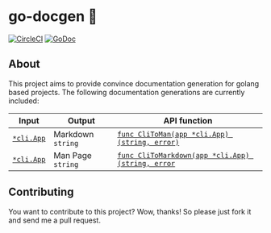 # go-docgen 📔

[![CircleCI](https://circleci.com/gh/saschagrunert/go-docgen.svg?style=shield)](https://circleci.com/gh/saschagrunert/go-docgen)
[![GoDoc](https://img.shields.io/badge/godoc-reference-5272B4.svg)](https://godoc.org/github.com/saschagrunert/go-docgen/pkg/docgen)

## About

This project aims to provide convince documentation generation for golang based
projects. The following documentation generations are currently included:

| Input                                                     | Output            | API function                                                                                                                       |
| --------------------------------------------------------- | ----------------- | ---------------------------------------------------------------------------------------------------------------------------------- |
| [`*cli.App`](https://godoc.org/github.com/urfave/cli#App) | Markdown `string` | [`func CliToMan(app *cli.App) (string, error)`](https://godoc.org/github.com/saschagrunert/go-docgen/pkg/docgen#CliToMan)          |
| [`*cli.App`](https://godoc.org/github.com/urfave/cli#App) | Man Page `string` | [`func CliToMarkdown(app *cli.App) (string, error`](https://godoc.org/github.com/saschagrunert/go-docgen/pkg/docgen#CliToMarkdown) |

## Contributing

You want to contribute to this project? Wow, thanks! So please just fork it and
send me a pull request.
